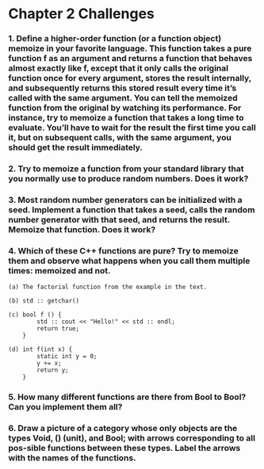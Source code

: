 # Chapter 2 Challenges

### 1. Define a higher-order function (or a function object) memoize in your favorite language. This function takes a pure function f as an argument and returns a function that behaves almost exactly like f, except that it only calls the original function once for every argument, stores the result internally, and subsequently returns this stored result every time it’s called with the same argument. You can tell the memoized function from the original by watching its performance. For instance, try to memoize a function that takes a long time to evaluate. You’ll have to wait for the result the first time you call it, but on subsequent calls, with the same argument, you should get the result immediately.

### 2. Try to memoize a function from your standard library that you normally use to produce random numbers. Does it work?

### 3. Most random number generators can be initialized with a seed. Implement a function that takes a seed, calls the random number generator with that seed, and returns the result. Memoize that function. Does it work?

### 4. Which of these C++ functions are pure? Try to memoize them and observe what happens when you call them multiple times: memoized and not.

```
(a) The factorial function from the example in the text.

(b) std :: getchar()

(c) bool f () {
        std :: cout << "Hello!" << std :: endl;
        return true;
    }

(d) int f(int x) {
        static int y = 0;
        y += x;
        return y;
    }
```

### 5. How many different functions are there from Bool to Bool? Can you implement them all?

### 6. Draw a picture of a category whose only objects are the types Void, () (unit), and Bool; with arrows corresponding to all pos-sible functions between these types. Label the arrows with the names of the functions.
